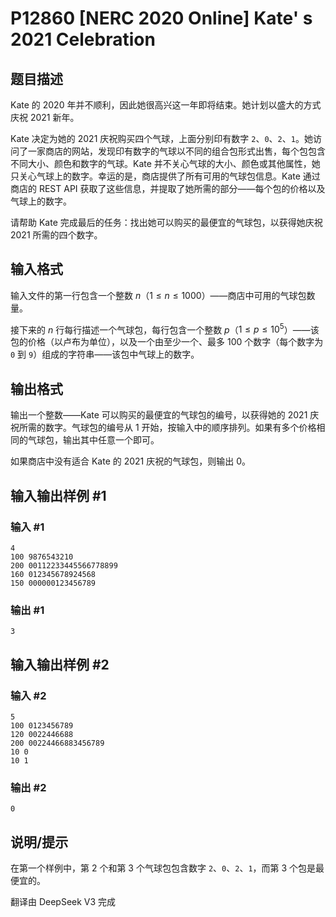 # P12860 [NERC 2020 Online] Kate' s 2021 Celebration

## 题目描述

Kate 的 2020 年并不顺利，因此她很高兴这一年即将结束。她计划以盛大的方式庆祝 2021 新年。

Kate 决定为她的 2021 庆祝购买四个气球，上面分别印有数字 $\texttt{2}$、$\texttt{0}$、$\texttt{2}$、$\texttt{1}$。她访问了一家商店的网站，发现印有数字的气球以不同的组合包形式出售，每个包包含不同大小、颜色和数字的气球。Kate 并不关心气球的大小、颜色或其他属性，她只关心气球上的数字。幸运的是，商店提供了所有可用的气球包信息。Kate 通过商店的 REST API 获取了这些信息，并提取了她所需的部分——每个包的价格以及气球上的数字。

请帮助 Kate 完成最后的任务：找出她可以购买的最便宜的气球包，以获得她庆祝 2021 所需的四个数字。

## 输入格式

输入文件的第一行包含一个整数 $n$（$1 \le n \le 1000$）——商店中可用的气球包数量。

接下来的 $n$ 行每行描述一个气球包，每行包含一个整数 $p$（$1 \le p \le 10^5$）——该包的价格（以卢布为单位），以及一个由至少一个、最多 $100$ 个数字（每个数字为 $\texttt{0}$ 到 $\texttt{9}$）组成的字符串——该包中气球上的数字。

## 输出格式

输出一个整数——Kate 可以购买的最便宜的气球包的编号，以获得她的 2021 庆祝所需的数字。气球包的编号从 $1$ 开始，按输入中的顺序排列。如果有多个价格相同的气球包，输出其中任意一个即可。

如果商店中没有适合 Kate 的 2021 庆祝的气球包，则输出 $0$。

## 输入输出样例 #1

### 输入 #1

```
4
100 9876543210
200 00112233445566778899
160 012345678924568
150 000000123456789
```

### 输出 #1

```
3
```

## 输入输出样例 #2

### 输入 #2

```
5
100 0123456789
120 0022446688
200 00224466883456789
10 0
10 1
```

### 输出 #2

```
0
```

## 说明/提示

在第一个样例中，第 2 个和第 3 个气球包包含数字 $\texttt{2}$、$\texttt{0}$、$\texttt{2}$、$\texttt{1}$，而第 3 个包是最便宜的。

翻译由 DeepSeek V3 完成